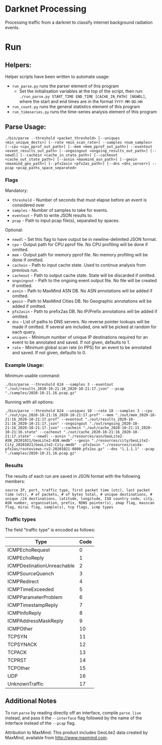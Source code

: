 # Darknet Processing

Processing traffic from a darknet to classify internet background radiation events.

# Run

## Helpers:

Helper scripts have been written to automate usage:

* `run_parse.py` runs the parser element of this program
  * Set the initialisation variables at the top of the script, then run:
  `./run_parse.py START_TIME END_TIME [CACHE_IN_PATH] [NEWDL]`, where the start and end times are in the format `YYYY-MM-DD:HH`
* `run_count.py` runs the general statistics element of this program
* `run_timeseries.py` runs the time-series analysis element of this program

## Parse Usage:

```./bin/parse --threshold <packet_threshold> [--uniques <min_unique_dests>] [--rate <min_scan_rate>] --samples <num_samples> [--cpu <cpu_pprof_out_path>] [--mem <mem_pprof_out_path>] --eventout <event_results_out_path> [--ongoingout <ongoing_results_out_path>] [--newdl] [--cachein <cache_in_state_path>] [--cacheout <cache_out_state_path>] [--asnin <maxmind_asn_path>] [--geoin <maxmind_geo_path>] [--pfx2asin <pfx2as_path>] [--dns <dns_server>] --pcap <pcap_paths_space_separated>```

### Flags

Mandatory:

* `threshold` - Number of seconds that must elapse before an event is considered over
* `samples` - Number of samples to take for events.
* `eventout` - Path to write JSON results to.
* `pcap` - Path to input pcap file(s), separated by spaces.

Optional:

* `newdl` - Set this flag to have output be in newline-delimited JSON format.
* `cpu` - Output path for CPU pprof file. No CPU profiling will be done if omitted.
* `mem` - Output path for memory pprof file. No memory profiling will be done if omitted.
* `cachein` - Path to input cache state. Used to continue analysis from previous run.
* `cacheout` - Path to output cache state. State will be discarded if omitted.
* `ongoingout` - Path to the ongoing event output file. No file will be created if omitted.
* `asnin` - Path to MaxMind ASN DB. No ASN annotations will be added if omitted.
* `geoin` - Path to MaxMind Cities DB. No Geographic annotations will be added if omitted.
* `pfx2asin` - Path to prefix2as DB. No IP/Prefix annotations will be added if omitted.
* `dns` - List of paths to DNS servers. No reverse pointer lookups will be made if omitted. If several are included, one will be picked at random for each query.
* `uniques` - Minimum number of unique IP destinations required for an event to be annotated and saved. If not given, defaults to 1.
* `rate` - Minimum global scan rate (in PPS) for an event to be annotated and saved. If not given, defaults to 0.

### Example Usage:

Minimum usable command: 

```./bin/parse --threshold 624 --samples 3 --eventout "./out/results_2020-10-21:16_2020-10-21:17.json" --pcap "./samples/2020-10-21.16.pcap.gz"```

Running with all options: 

```./bin/parse --threshold 624 --uniques 10 --rate 10 --samples 3 --cpu "./out/cpu_2020-10-21:16_2020-10-21:17.prof" --mem "./out/mem_2020-10-21:16_2020-10-21:17.prof" --eventout "./out/results_2020-10-21:16_2020-10-21:17.json" --ongoingout "./out/ongoing_2020-10-21:16_2020-10-21:17.json" --cachein "./out/cache_2020-10-21:15_2020-10-21:16.state" --cacheout "./out/cache_2020-10-21:16_2020-10-21:17.state" --newdl --asnin "./resources/asn/GeoLite2-ASN_20201021/GeoLite2-ASN.mmdb" --geoin "./resources/city/GeoLite2-City_20201021/GeoLite2-City.mmdb" --pfx2asin "./resources/caida-pfx2as/routeviews-rv2-20201021-0800.pfx2as.gz" --dns "1.1.1.1" --pcap "./samples/2020-10-21.16.pcap.gz"```

### Results

The results of each run are saved in JSON format with the following members:

```source IP, port, traffic type, first packet time (utc), last packet time (utc), # of packets, # of bytes total, # unique destinations, # unique /24 destinations, latitude, longitude, ISO country code, city, ASN number, organisation, prefix, RDNS pointer(s), zmap flag, masscan flag, mirai flag, sample(s), tcp flags, icmp types```

### Traffic types

The field "traffic type" is encoded as follows:

Type                        | Code
---                         | ---
ICMPEchoRequest             | 0
ICMPEchoReply               | 1
ICMPDestinationUnreachable  | 2
ICMPSourceQuench            | 3
ICMPRedirect                | 4
ICMPTimeExceeded            | 5
ICMPParameterProblem        | 6
ICMPTimestampReply          | 7
ICMPInfoReply               | 8
ICMPAddressMaskReply        | 9
ICMPOther                   | 10
TCPSYN                      | 11
TCPSYNACK                   | 12
TCPACK                      | 13
TCPRST                      | 14
TCPOther                    | 15
UDP                         | 16
UnknownTraffic              | 17


## Additional Notes

To run `parse` by reading directly off an interface, compile `parse_live` instead, and pass it the `--interface` flag followed by the name of the interface instead of the `--pcap` flag.

Attribution to MaxMind: This product includes GeoLite2 data created by MaxMind, available from http://www.maxmind.com.
